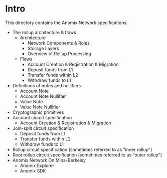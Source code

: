 # Intro

This directory contains the Anomix Network specifications.

* The rollup architecture & flows
  * Architecture
    * Network Components & Roles
    * Storage Layers
    * Overview of Rollup Processing
  * Flows
    * Account Creation & Registration & Migration
    * Deposit funds from L1
    * Transfer funds within L2
    * Withdraw funds to L1
* Definitions of notes and nullifiers
  * Account Note 
  * Account Note Nullifier
  * Value Note 
  * Value Note Nullifier
* Cryptographic primitives
* Account circuit specification
  * Account Creation & Registration & Migration
* Join-split circuit specification
  * Deposit funds from L1
  * Transfer funds within L2
  * Withdraw funds to L1
* Rollup circuit specification (sometimes referred to as "inner rollup")
* Root rollup circuit specification (sometimes referred to as "outer rollup")
* Anomix Network On Mina-Berkeley
  * Anomix Explorer
  * Anomix SDK